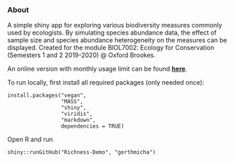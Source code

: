 ### About

A simple shiny app for exploring various biodiversity measures commonly used by ecologists. By simulating species abundance data, the effect of sample size and species abundance heterogeneity on the measures can be displayed. Created for the module BIOL7002: Ecology for Conservation (Semesters 1 and 2 2019-2020) @ Oxford Brookes.

An online version with monthly usage limit can be found [**here**](https://gerthmicha.shinyapps.io/Richness-Demo). 

To run locally, first install all required packages (only needed once):

```{r}
install.packages("vegan",
                 "MASS",
                 "shiny",
                 "viridis",
                 "markdown",
                 dependencies = TRUE)
```

Open R and run 

```{r}
shiny::runGitHub("Richness-Demo", "gerthmicha")
```